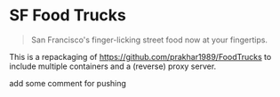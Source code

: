 SF Food Trucks
===

> San Francisco's finger-licking street food now at your fingertips.

This is a repackaging of https://github.com/prakhar1989/FoodTrucks to include
multiple containers and a (reverse) proxy server.

add some comment for pushing

